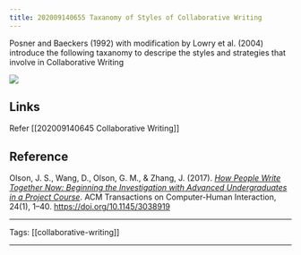 ```yaml
---
title: 202009140655 Taxanomy of Styles of Collaborative Writing
---
```


Posner and Baeckers (1992) with modification by Lowry et al. (2004) introduce the following taxanomy to descripe the styles and strategies that involve in Collaborative Writing

![](https://storage.googleapis.com/zulimi-notes/ShareX/2020/09/Acrobat_Vt92LI1Bq0.jpg)

## Links

Refer [[202009140645 Collaborative Writing]]

## Reference

Olson, J. S., Wang, D., Olson, G. M., & Zhang, J. (2017). [*How People Write Together Now: Beginning the Investigation with Advanced Undergraduates in a Project Course*](https://www.zotero.org/users/5985174/items/N4UGPR4H). ACM Transactions on Computer-Human Interaction, 24(1), 1–40. https://doi.org/10.1145/3038919

---

Tags: [[collaborative-writing]]

---